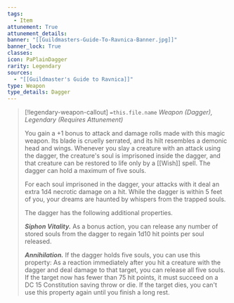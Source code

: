 ```yaml
---
tags:
  - Item
attunement: True
attunement_details: 
banner: "[[Guildmasters-Guide-To-Ravnica-Banner.jpg]]"
banner_lock: True
classes:
icon: PaPlainDagger
rarity: Legendary
sources:
  - "[[Guildmaster's Guide to Ravnica]]"
type: Weapon
type_details: Dagger
---
```

>[!legendary-weapon-callout] `=this.file.name`
>*Weapon (Dagger), Legendary (Requires Attunement)*
>
>You gain a +1 bonus to attack and damage rolls made with this magic weapon. Its blade is cruelly serrated, and its hilt resembles a demonic head and wings. Whenever you slay a creature with an attack using the dagger, the creature's soul is imprisoned inside the dagger, and that creature can be restored to life only by a [[Wish]] spell. The dagger can hold a maximum of five souls.
>
>For each soul imprisoned in the dagger, your attacks with it deal an extra 1d4 necrotic damage on a hit. While the dagger is within 5 feet of you, your dreams are haunted by whispers from the trapped souls.
>
>The dagger has the following additional properties.
>
>***Siphon Vitality.*** As a bonus action, you can release any number of stored souls from the dagger to regain 1d10 hit points per soul released.
>
>***Annihilation.*** If the dagger holds five souls, you can use this property: As a reaction immediately after you hit a creature with the dagger and deal damage to that target, you can release all five souls. If the target now has fewer than 75 hit points, it must succeed on a DC 15 Constitution saving throw or die. If the target dies, you can't use this property again until you finish a long rest.
>
>
